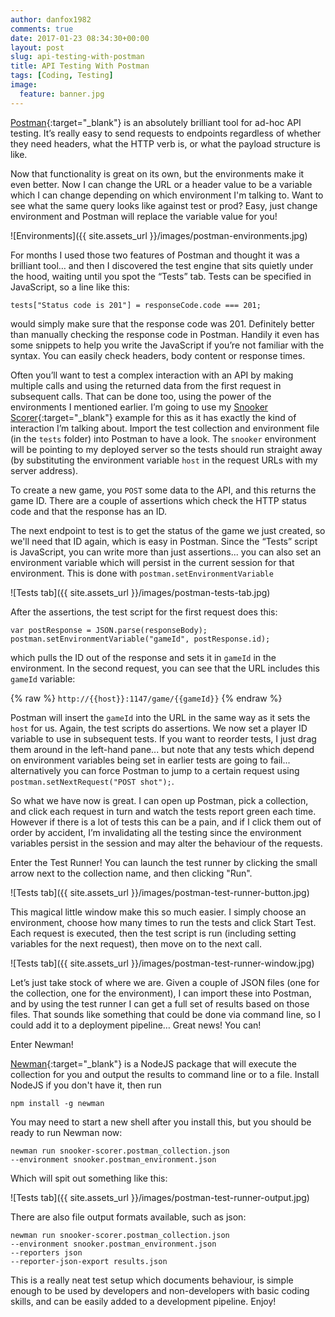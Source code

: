 ```yaml
---
author: danfox1982
comments: true
date: 2017-01-23 08:34:30+00:00
layout: post
slug: api-testing-with-postman
title: API Testing With Postman
tags: [Coding, Testing]
image:
  feature: banner.jpg
---
```


[Postman](https://www.getpostman.com/){:target="_blank"} is an absolutely brilliant tool for ad-hoc API testing.  It’s really easy to send requests to endpoints regardless of whether they need headers, what the HTTP verb is, or what the payload structure is like.

Now that functionality is great on its own, but the environments make it even better.  Now I can change the URL or a header value to be a variable which I can change depending on which environment I'm talking to.  Want to see what the same query looks like against test or prod?  Easy, just change environment and Postman will replace the variable value for you!

![Environments]({{ site.assets_url }}/images/postman-environments.jpg)

For months I used those two features of Postman and thought it was a brilliant tool… and then I discovered the test engine that sits quietly under the hood, waiting until you spot the “Tests” tab.  Tests can be specified in JavaScript, so a line like this:

`tests["Status code is 201"] = responseCode.code === 201;`

would simply make sure that the response code was 201.  Definitely better than manually checking the response code in Postman.  Handily it even has some snippets to help you write the JavaScript if you’re not familiar with the syntax.  You can easily check headers, body content or response times.

Often you’ll want to test a complex interaction with an API by making multiple calls and using the returned data from the first request in subsequent calls.  That can be done too, using the power of the environments I mentioned earlier.  I’m going to use my [Snooker Scorer](https://github.com/foxy1982/snooker-scorer-2){:target="_blank"} example for this as it has exactly the kind of interaction I’m talking about.  Import the test collection and environment file (in the `tests` folder) into Postman to have a look.  The `snooker` environment will be pointing to my deployed server so the tests should run straight away (by substituting the environment variable `host` in the request URLs with my server address).

To create a new game, you `POST` some data to the API, and this returns the game ID.  There are a couple of assertions which check the HTTP status code and that the response has an ID.

The next endpoint to test is to get the status of the game we just created, so we'll need that ID again, which is easy in Postman.  Since the “Tests” script is JavaScript, you can write more than just assertions... you can also set an environment variable which will persist in the current session for that environment.  This is done with `postman.setEnvironmentVariable`

![Tests tab]({{ site.assets_url }}/images/postman-tests-tab.jpg)

After the assertions, the test script for the first request does this:

```
var postResponse = JSON.parse(responseBody);
postman.setEnvironmentVariable("gameId", postResponse.id);
```

which pulls the ID out of the response and sets it in `gameId` in the environment.  In the second request, you can see that the URL includes this `gameId` variable:

{% raw %}
`http://{{host}}:1147/game/{{gameId}}`
{% endraw %}

Postman will insert the `gameId` into the URL in the same way as it sets the `host` for us.  Again, the test scripts do assertions.  We now set a player ID variable to use in subsequent tests.  If you want to reorder tests, I just drag them around in the left-hand pane... but note that any tests which depend on environment variables being set in earlier tests are going to fail... alternatively you can force Postman to jump to a certain request using `postman.setNextRequest("POST shot");`.

So what we have now is great.  I can open up Postman, pick a collection, and click each request in turn and watch the tests report green each time.  However if there is a lot of tests this can be a pain, and if I click them out of order by accident, I’m invalidating all the testing since the environment variables persist in the session and may alter the behaviour of the requests.

Enter the Test Runner!  You can launch the test runner by clicking the small arrow next to the collection name, and then clicking "Run".

![Tests tab]({{ site.assets_url }}/images/postman-test-runner-button.jpg)

This magical little window make this so much easier.  I simply choose an environment, choose how many times to run the tests and click Start Test.  Each request is executed, then the test script is run (including setting variables for the next request), then move on to the next call.

![Tests tab]({{ site.assets_url }}/images/postman-test-runner-window.jpg)

Let’s just take stock of where we are.  Given a couple of JSON files (one for the collection, one for the environment), I can import these into Postman, and by using the test runner I can get a full set of results based on those files.  That sounds like something that could be done via command line, so I could add it to a deployment pipeline… Great news!  You can!

Enter Newman!

[Newman](https://www.getpostman.com/docs/newman_intro){:target="_blank"} is a NodeJS package that will execute the collection for you and output the results to command line or to a file.  Install NodeJS if you don't have it, then run

`npm install -g newman`

You may need to start a new shell after you install this, but you should be ready to run Newman now:

```
newman run snooker-scorer.postman_collection.json
--environment snooker.postman_environment.json
```

Which will spit out something like this:

![Tests tab]({{ site.assets_url }}/images/postman-test-runner-output.jpg)

There are also file output formats available, such as json:

```
newman run snooker-scorer.postman_collection.json
--environment snooker.postman_environment.json
--reporters json
--reporter-json-export results.json
```

This is a really neat test setup which documents behaviour, is simple enough to be used by developers and non-developers with basic coding skills, and can be easily added to a development pipeline.  Enjoy!
